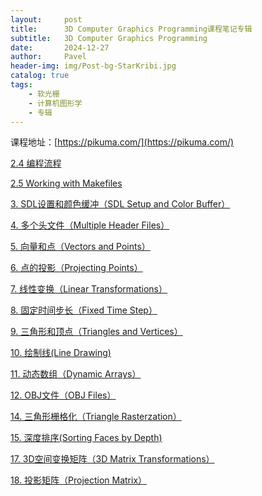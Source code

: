 ```yaml
---
layout:     post
title:      3D Computer Graphics Programming课程笔记专辑
subtitle:   3D Computer Graphics Programming
date:       2024-12-27
author:     Pavel
header-img: img/Post-bg-StarKribi.jpg
catalog: true
tags:
    - 软光栅
    - 计算机图形学
    - 专辑
---
```


课程地址：[https://pikuma.com/](https://pikuma.com/)

[2.4 编程流程](https://pavelpeng7.github.io/2024/12/27/%E8%AF%BE2.4-%E7%BC%96%E7%A8%8B%E6%B5%81%E7%A8%8B/)

[2.5 Working with Makefiles](https://pavelpeng7.github.io/2024/12/27/%E8%AF%BE2.5-Working-with-Makefiles/)

[3. SDL设置和颜色缓冲（SDL Setup and Color Buffer）](https://pavelpeng7.github.io/2024/12/27/%E8%AF%BE3.-SDL%E8%AE%BE%E7%BD%AE%E5%92%8C%E9%A2%9C%E8%89%B2%E7%BC%93%E5%86%B2-SDL-Setup-and-Color-Buffer/)

[4. 多个头文件（Multiple Header Files）](https://pavelpeng7.github.io/2024/12/27/%E8%AF%BE4.-%E5%A4%9A%E4%B8%AA%E5%A4%B4%E6%96%87%E4%BB%B6-Multiple-Header-Files/)

[5. 向量和点（Vectors and Points）](https://pavelpeng7.github.io/2024/12/27/%E8%AF%BE5.-%E5%90%91%E9%87%8F%E5%92%8C%E7%82%B9-Vectors-and-Points/)

[6. 点的投影（Projecting Points）](https://pavelpeng7.github.io/2024/12/27/%E8%AF%BE6.-%E7%82%B9%E7%9A%84%E6%8A%95%E5%BD%B1-Projecting-Points/)

[7. 线性变换（Linear Transformations）](https://pavelpeng7.github.io/2024/12/27/%E8%AF%BE7.-%E7%BA%BF%E6%80%A7%E5%8F%98%E6%8D%A2-Linear-Transformations/)

[8. 固定时间步长（Fixed Time Step）](https://pavelpeng7.github.io/2024/12/27/%E8%AF%BE8.-%E5%9B%BA%E5%AE%9A%E6%97%B6%E9%97%B4%E6%AD%A5%E9%95%BF-Fixed-Time-Step/)

[9. 三角形和顶点（Triangles and Vertices）](https://pavelpeng7.github.io/2024/12/27/%E8%AF%BE9.-%E4%B8%89%E8%A7%92%E5%BD%A2%E5%92%8C%E9%A1%B6%E7%82%B9-Triangles-and-Vertices/)

[10. 绘制线(Line Drawing)](https://pavelpeng7.github.io/2024/12/27/%E8%AF%BE10.-%E7%BB%98%E5%88%B6%E7%BA%BF(Line-Drawing)/)

[11. 动态数组（Dynamic Arrays）](https://pavelpeng7.github.io/2024/12/27/%E8%AF%BE11.-%E5%8A%A8%E6%80%81%E6%95%B0%E7%BB%84-Dynamic-Arrays/)

[12. OBJ文件（OBJ Files）](https://pavelpeng7.github.io/2024/12/27/%E8%AF%BE12.-OBJ%E6%96%87%E4%BB%B6-OBJ-Files/)

[14. 三角形栅格化（Triangle Rasterzation）](https://pavelpeng7.github.io/2024/12/27/%E8%AF%BE14.-%E4%B8%89%E8%A7%92%E5%BD%A2%E6%A0%85%E6%A0%BC%E5%8C%96-Triangle-Rasterzation/)

[15. 深度排序(Sorting Faces by Depth)](https://pavelpeng7.github.io/2024/12/27/%E8%AF%BE15.-%E6%B7%B1%E5%BA%A6%E6%8E%92%E5%BA%8F(Sorting-Faces-by-Depth)/)

[17. 3D空间变换矩阵（3D Matrix Transformations）](https://pavelpeng7.github.io/2024/12/27/%E8%AF%BE17.-3D%E7%A9%BA%E9%97%B4%E5%8F%98%E6%8D%A2%E7%9F%A9%E9%98%B5-3D-Matrix-Transformations/)

[18. 投影矩阵（Projection Matrix）](https://pavelpeng7.github.io/2024/12/27/%E8%AF%BE18.-%E6%8A%95%E5%BD%B1%E7%9F%A9%E9%98%B5-Projection-Matrix/)


